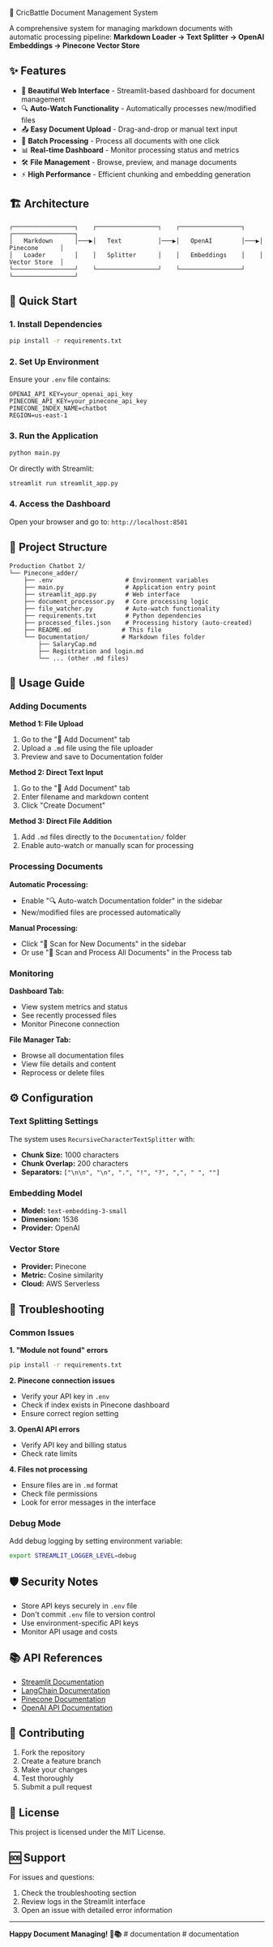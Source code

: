 🏏 CricBattle Document Management System


A comprehensive system for managing markdown documents with automatic processing pipeline:  **Markdown Loader → Text Splitter → OpenAI Embeddings → Pinecone Vector Store**

## ✨ Features

- 📝 **Beautiful Web Interface** - Streamlit-based dashboard for document management
- 🔍 **Auto-Watch Functionality** - Automatically processes new/modified files
- 📤 **Easy Document Upload** - Drag-and-drop or manual text input
- 🔄 **Batch Processing** - Process all documents with one click
- 📊 **Real-time Dashboard** - Monitor processing status and metrics
- 🛠️ **File Management** - Browse, preview, and manage documents
- ⚡ **High Performance** - Efficient chunking and embedding generation

## 🏗️ Architecture

```
┌─────────────────┐    ┌─────────────────┐    ┌─────────────────┐    ┌─────────────────┐
│   Markdown      │───▶│   Text          │───▶│   OpenAI        │───▶│   Pinecone      │
│   Loader        │    │   Splitter      │    │   Embeddings    │    │   Vector Store  │
└─────────────────┘    └─────────────────┘    └─────────────────┘    └─────────────────┘
```

## 🚀 Quick Start

### 1. Install Dependencies

```bash
pip install -r requirements.txt
```

### 2. Set Up Environment

Ensure your `.env` file contains:
```env
OPENAI_API_KEY=your_openai_api_key
PINECONE_API_KEY=your_pinecone_api_key
PINECONE_INDEX_NAME=chatbot
REGION=us-east-1
```

### 3. Run the Application

```bash
python main.py
```

Or directly with Streamlit:
```bash
streamlit run streamlit_app.py
```

### 4. Access the Dashboard

Open your browser and go to: `http://localhost:8501`

## 📁 Project Structure

```
Production Chatbot 2/
└── Pinecone_adder/
    ├── .env                    # Environment variables
    ├── main.py                 # Application entry point
    ├── streamlit_app.py        # Web interface
    ├── document_processor.py   # Core processing logic
    ├── file_watcher.py         # Auto-watch functionality
    ├── requirements.txt        # Python dependencies
    ├── processed_files.json    # Processing history (auto-created)
    ├── README.md              # This file
    └── Documentation/         # Markdown files folder
        ├── SalaryCap.md
        ├── Registration and login.md
        └── ... (other .md files)
```

## 🎯 Usage Guide

### Adding Documents

**Method 1: File Upload**
1. Go to the "📝 Add Document" tab
2. Upload a `.md` file using the file uploader
3. Preview and save to Documentation folder

**Method 2: Direct Text Input**
1. Go to the "📝 Add Document" tab
2. Enter filename and markdown content
3. Click "Create Document"

**Method 3: Direct File Addition**
1. Add `.md` files directly to the `Documentation/` folder
2. Enable auto-watch or manually scan for processing

### Processing Documents

**Automatic Processing:**
- Enable "🔍 Auto-watch Documentation folder" in the sidebar
- New/modified files are processed automatically

**Manual Processing:**
- Click "🔄 Scan for New Documents" in the sidebar
- Or use "🚀 Scan and Process All Documents" in the Process tab

### Monitoring

**Dashboard Tab:**
- View system metrics and status
- See recently processed files
- Monitor Pinecone connection

**File Manager Tab:**
- Browse all documentation files
- View file details and content
- Reprocess or delete files

## ⚙️ Configuration

### Text Splitting Settings

The system uses `RecursiveCharacterTextSplitter` with:
- **Chunk Size:** 1000 characters
- **Chunk Overlap:** 200 characters
- **Separators:** `["\n\n", "\n", ".", "!", "?", ",", " ", ""]`

### Embedding Model

- **Model:** `text-embedding-3-small`
- **Dimension:** 1536
- **Provider:** OpenAI

### Vector Store

- **Provider:** Pinecone
- **Metric:** Cosine similarity
- **Cloud:** AWS Serverless

## 🔧 Troubleshooting

### Common Issues

**1. "Module not found" errors**
```bash
pip install -r requirements.txt
```

**2. Pinecone connection issues**
- Verify your API key in `.env`
- Check if index exists in Pinecone dashboard
- Ensure correct region setting

**3. OpenAI API errors**
- Verify API key and billing status
- Check rate limits

**4. Files not processing**
- Ensure files are in `.md` format
- Check file permissions
- Look for error messages in the interface

### Debug Mode

Add debug logging by setting environment variable:
```bash
export STREAMLIT_LOGGER_LEVEL=debug
```

## 🛡️ Security Notes

- Store API keys securely in `.env` file
- Don't commit `.env` file to version control
- Use environment-specific API keys
- Monitor API usage and costs

## 📚 API References

- [Streamlit Documentation](https://docs.streamlit.io/)
- [LangChain Documentation](https://python.langchain.com/)
- [Pinecone Documentation](https://docs.pinecone.io/)
- [OpenAI API Documentation](https://platform.openai.com/docs/)

## 🤝 Contributing

1. Fork the repository
2. Create a feature branch
3. Make your changes
4. Test thoroughly
5. Submit a pull request

## 📄 License

This project is licensed under the MIT License.

## 🆘 Support

For issues and questions:
1. Check the troubleshooting section
2. Review logs in the Streamlit interface
3. Open an issue with detailed error information

---

**Happy Document Managing! 🏏📚**
#   d o c u m e n t a t i o n 
 
 #   d o c u m e n t a t i o n 
 
 
